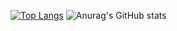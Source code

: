 
[![Top Langs](https://github-readme-stats.vercel.app/api/top-langs/?username=EEDDRV&layout=compact)](https://github.com/EEDDRV/github-readme-stats)
![Anurag's GitHub stats](https://github-readme-stats.vercel.app/api?username=EEDDRV&show_icons=true&theme=)
